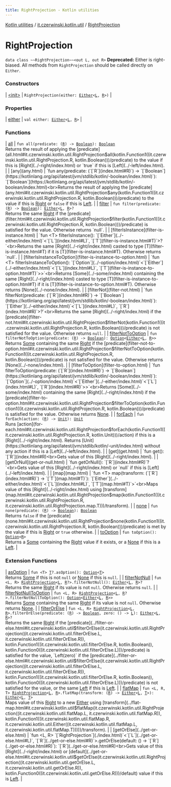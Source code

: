 ```yaml
---
title: RightProjection - Kotlin utilities
---
```


[Kotlin utilities](../../index.html) / [it.czerwinski.kotlin.util](../index.html) / [RightProjection](./index.html)

# RightProjection

`data class ~~RightProjection~~<out L, out R>`
**Deprecated:** Either is right-biased. All methods from `RightProjection` should be called directly on `Either`.

### Constructors

| [&lt;init&gt;](-init-.html) | `RightProjection(either: `[`Either`](../-either/index.html)`<`[`L`](index.html#L)`, `[`R`](index.html#R)`>)` |

### Properties

| [either](either.html) | `val either: `[`Either`](../-either/index.html)`<`[`L`](index.html#L)`, `[`R`](index.html#R)`>` |

### Functions

| [all](all.html) | `fun all(predicate: (`[`R`](index.html#R)`) -> `[`Boolean`](https://kotlinlang.org/api/latest/jvm/stdlib/kotlin/-boolean/index.html)`): `[`Boolean`](https://kotlinlang.org/api/latest/jvm/stdlib/kotlin/-boolean/index.html)<br>Returns the result of applying the [predicate](all.html#it.czerwinski.kotlin.util.RightProjection$all(kotlin.Function1((it.czerwinski.kotlin.util.RightProjection.R, kotlin.Boolean)))/predicate) to the value if this is [Right](../-right/index.html) or `true` if this is [Left](../-left/index.html). |
| [any](any.html) | `fun any(predicate: (`[`R`](index.html#R)`) -> `[`Boolean`](https://kotlinlang.org/api/latest/jvm/stdlib/kotlin/-boolean/index.html)`): `[`Boolean`](https://kotlinlang.org/api/latest/jvm/stdlib/kotlin/-boolean/index.html)<br>Returns the result of applying the [predicate](any.html#it.czerwinski.kotlin.util.RightProjection$any(kotlin.Function1((it.czerwinski.kotlin.util.RightProjection.R, kotlin.Boolean)))/predicate) to the value if this is [Right](../-right/index.html) or `false` if this is [Left](../-left/index.html). |
| [filter](filter.html) | `fun filter(predicate: (`[`R`](index.html#R)`) -> `[`Boolean`](https://kotlinlang.org/api/latest/jvm/stdlib/kotlin/-boolean/index.html)`): `[`Either`](../-either/index.html)`<`[`L`](index.html#L)`, `[`R`](index.html#R)`>?`<br>Returns the same [Right](../-right/index.html) if the [predicate](filter.html#it.czerwinski.kotlin.util.RightProjection$filter(kotlin.Function1((it.czerwinski.kotlin.util.RightProjection.R, kotlin.Boolean)))/predicate) is satisfied for the value. Otherwise returns `null`. |
| [filterIsInstance](filter-is-instance.html) | `fun <T> filterIsInstance(): `[`Either`](../-either/index.html)`<`[`L`](index.html#L)`, `[`T`](filter-is-instance.html#T)`>?`<br>Returns the same [Right](../-right/index.html) casted to type [T](filter-is-instance.html#T) if it is [T](filter-is-instance.html#T). Otherwise returns `null`. |
| [filterIsInstanceToOption](filter-is-instance-to-option.html) | `fun <T> filterIsInstanceToOption(): `[`Option`](../-option/index.html)`<`[`Either`](../-either/index.html)`<`[`L`](index.html#L)`, `[`T`](filter-is-instance-to-option.html#T)`>>`<br>Returns [Some](../-some/index.html) containing the same [Right](../-right/index.html) casted to type [T](filter-is-instance-to-option.html#T) if it is [T](filter-is-instance-to-option.html#T). Otherwise returns [None](../-none/index.html). |
| [filterNot](filter-not.html) | `fun filterNot(predicate: (`[`R`](index.html#R)`) -> `[`Boolean`](https://kotlinlang.org/api/latest/jvm/stdlib/kotlin/-boolean/index.html)`): `[`Either`](../-either/index.html)`<`[`L`](index.html#L)`, `[`R`](index.html#R)`>?`<br>Returns the same [Right](../-right/index.html) if the [predicate](filter-not.html#it.czerwinski.kotlin.util.RightProjection$filterNot(kotlin.Function1((it.czerwinski.kotlin.util.RightProjection.R, kotlin.Boolean)))/predicate) is not satisfied for the value. Otherwise returns `null`. |
| [filterNotToOption](filter-not-to-option.html) | `fun filterNotToOption(predicate: (`[`R`](index.html#R)`) -> `[`Boolean`](https://kotlinlang.org/api/latest/jvm/stdlib/kotlin/-boolean/index.html)`): `[`Option`](../-option/index.html)`<`[`Either`](../-either/index.html)`<`[`L`](index.html#L)`, `[`R`](index.html#R)`>>`<br>Returns [Some](../-some/index.html) containing the same [Right](../-right/index.html) if the [predicate](filter-not-to-option.html#it.czerwinski.kotlin.util.RightProjection$filterNotToOption(kotlin.Function1((it.czerwinski.kotlin.util.RightProjection.R, kotlin.Boolean)))/predicate) is not satisfied for the value. Otherwise returns [None](../-none/index.html). |
| [filterToOption](filter-to-option.html) | `fun filterToOption(predicate: (`[`R`](index.html#R)`) -> `[`Boolean`](https://kotlinlang.org/api/latest/jvm/stdlib/kotlin/-boolean/index.html)`): `[`Option`](../-option/index.html)`<`[`Either`](../-either/index.html)`<`[`L`](index.html#L)`, `[`R`](index.html#R)`>>`<br>Returns [Some](../-some/index.html) containing the same [Right](../-right/index.html) if the [predicate](filter-to-option.html#it.czerwinski.kotlin.util.RightProjection$filterToOption(kotlin.Function1((it.czerwinski.kotlin.util.RightProjection.R, kotlin.Boolean)))/predicate) is satisfied for the value. Otherwise returns [None](../-none/index.html). |
| [forEach](for-each.html) | `fun forEach(action: (`[`R`](index.html#R)`) -> `[`Unit`](https://kotlinlang.org/api/latest/jvm/stdlib/kotlin/-unit/index.html)`): `[`Unit`](https://kotlinlang.org/api/latest/jvm/stdlib/kotlin/-unit/index.html)<br>Runs [action](for-each.html#it.czerwinski.kotlin.util.RightProjection$forEach(kotlin.Function1((it.czerwinski.kotlin.util.RightProjection.R, kotlin.Unit)))/action) if this is a [Right](../-right/index.html). Returns [Unit](https://kotlinlang.org/api/latest/jvm/stdlib/kotlin/-unit/index.html) without any action if this is a [Left](../-left/index.html). |
| [get](get.html) | `fun get(): `[`R`](index.html#R)<br>Gets value of this [Right](../-right/index.html). |
| [getOrNull](get-or-null.html) | `fun getOrNull(): `[`R`](index.html#R)`?`<br>Gets value of this [Right](../-right/index.html) or `null` if this is [Left](../-left/index.html). |
| [map](map.html) | `fun <T> map(transform: (`[`R`](index.html#R)`) -> `[`T`](map.html#T)`): `[`Either`](../-either/index.html)`<`[`L`](index.html#L)`, `[`T`](map.html#T)`>`<br>Maps value of this [Right](../-right/index.html) using [transform](map.html#it.czerwinski.kotlin.util.RightProjection$map(kotlin.Function1((it.czerwinski.kotlin.util.RightProjection.R, it.czerwinski.kotlin.util.RightProjection.map.T)))/transform). |
| [none](none.html) | `fun none(predicate: (`[`R`](index.html#R)`) -> `[`Boolean`](https://kotlinlang.org/api/latest/jvm/stdlib/kotlin/-boolean/index.html)`): `[`Boolean`](https://kotlinlang.org/api/latest/jvm/stdlib/kotlin/-boolean/index.html)<br>Returns `false` if the [predicate](none.html#it.czerwinski.kotlin.util.RightProjection$none(kotlin.Function1((it.czerwinski.kotlin.util.RightProjection.R, kotlin.Boolean)))/predicate) is met by the value if this is [Right](../-right/index.html) or `true` otherwise. |
| [toOption](to-option.html) | `fun toOption(): `[`Option`](../-option/index.html)`<`[`R`](index.html#R)`>`<br>Returns a [Some](../-some/index.html) containing the [Right](../-right/index.html) value if it exists, or a [None](../-none/index.html) if this is a [Left](../-left/index.html). |

### Extension Functions

| [asOption](../as-option.html) | `fun <T> `[`T`](../as-option.html#T)`?.asOption(): `[`Option`](../-option/index.html)`<`[`T`](../as-option.html#T)`>`<br>Returns [Some](../-some/index.html) if this is not `null` or [None](../-none/index.html) if this is `null`. |
| [filterNotNull](../filter-not-null.html) | `fun <L, R> `[`RightProjection`](./index.html)`<`[`L`](../filter-not-null.html#L)`, `[`R`](../filter-not-null.html#R)`?>.filterNotNull(): `[`Either`](../-either/index.html)`<`[`L`](../filter-not-null.html#L)`, `[`R`](../filter-not-null.html#R)`>?`<br>Returns the same [Right](../-right/index.html) if its value is not `null`. Otherwise returns `null`. |
| [filterNotNullToOption](../filter-not-null-to-option.html) | `fun <L, R> `[`RightProjection`](./index.html)`<`[`L`](../filter-not-null-to-option.html#L)`, `[`R`](../filter-not-null-to-option.html#R)`?>.filterNotNullToOption(): `[`Option`](../-option/index.html)`<`[`Either`](../-either/index.html)`<`[`L`](../filter-not-null-to-option.html#L)`, `[`R`](../filter-not-null-to-option.html#R)`>>`<br>Returns [Some](../-some/index.html) containing the same [Right](../-right/index.html) if its value is not `null`. Otherwise returns [None](../-none/index.html). |
| [filterOrElse](../filter-or-else.html) | `fun <L, R> `[`RightProjection`](./index.html)`<`[`L`](../filter-or-else.html#L)`, `[`R`](../filter-or-else.html#R)`>.filterOrElse(predicate: (`[`R`](../filter-or-else.html#R)`) -> `[`Boolean`](https://kotlinlang.org/api/latest/jvm/stdlib/kotlin/-boolean/index.html)`, zero: () -> `[`L`](../filter-or-else.html#L)`): `[`Either`](../-either/index.html)`<`[`L`](../filter-or-else.html#L)`, `[`R`](../filter-or-else.html#R)`>?`<br>Returns the same [Right](../-right/index.html) if the [predicate](../filter-or-else.html#it.czerwinski.kotlin.util$filterOrElse(it.czerwinski.kotlin.util.RightProjection((it.czerwinski.kotlin.util.filterOrElse.L, it.czerwinski.kotlin.util.filterOrElse.R)), kotlin.Function1((it.czerwinski.kotlin.util.filterOrElse.R, kotlin.Boolean)), kotlin.Function0((it.czerwinski.kotlin.util.filterOrElse.L)))/predicate) is satisfied for the value, `Left(zero)` if the [predicate](../filter-or-else.html#it.czerwinski.kotlin.util$filterOrElse(it.czerwinski.kotlin.util.RightProjection((it.czerwinski.kotlin.util.filterOrElse.L, it.czerwinski.kotlin.util.filterOrElse.R)), kotlin.Function1((it.czerwinski.kotlin.util.filterOrElse.R, kotlin.Boolean)), kotlin.Function0((it.czerwinski.kotlin.util.filterOrElse.L)))/predicate) is not satisfied for the value, or the same [Left](../-left/index.html) if this is [Left](../-left/index.html). |
| [flatMap](../flat-map.html) | `fun <L, R, T> `[`RightProjection`](./index.html)`<`[`L`](../flat-map.html#L)`, `[`R`](../flat-map.html#R)`>.flatMap(transform: (`[`R`](../flat-map.html#R)`) -> `[`Either`](../-either/index.html)`<`[`L`](../flat-map.html#L)`, `[`T`](../flat-map.html#T)`>): `[`Either`](../-either/index.html)`<`[`L`](../flat-map.html#L)`, `[`T`](../flat-map.html#T)`>`<br>Maps value of this [Right](../-right/index.html) to a new [Either](../-either/index.html) using [transform](../flat-map.html#it.czerwinski.kotlin.util$flatMap(it.czerwinski.kotlin.util.RightProjection((it.czerwinski.kotlin.util.flatMap.L, it.czerwinski.kotlin.util.flatMap.R)), kotlin.Function1((it.czerwinski.kotlin.util.flatMap.R, it.czerwinski.kotlin.util.Either((it.czerwinski.kotlin.util.flatMap.L, it.czerwinski.kotlin.util.flatMap.T)))))/transform). |
| [getOrElse](../get-or-else.html) | `fun <L, R> `[`RightProjection`](./index.html)`<`[`L`](../get-or-else.html#L)`, `[`R`](../get-or-else.html#R)`>.getOrElse(default: () -> `[`R`](../get-or-else.html#R)`): `[`R`](../get-or-else.html#R)<br>Gets value of this [Right](../-right/index.html) or [default](../get-or-else.html#it.czerwinski.kotlin.util$getOrElse(it.czerwinski.kotlin.util.RightProjection((it.czerwinski.kotlin.util.getOrElse.L, it.czerwinski.kotlin.util.getOrElse.R)), kotlin.Function0((it.czerwinski.kotlin.util.getOrElse.R)))/default) value if this is [Left](../-left/index.html). |


